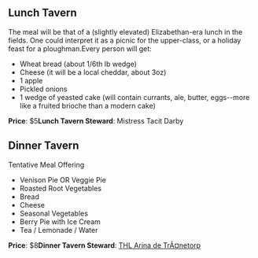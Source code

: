 ## Lunch Tavern

The meal will be that of a (slightly elevated) Elizabethan-era lunch in the fields. One could interpret it as a picnic for the upper-class, or a holiday feast for a ploughman.Every person will get:

*   Wheat bread (about 1/6th lb wedge)
*   Cheese (it will be a local cheddar, about 3oz)
*   1 apple
*   Pickled onions
*   1 wedge of yeasted cake (will contain currants, ale, butter, eggs--more like a fruited brioche than a modern cake)

**Price**: $5**Lunch Tavern Steward**: Mistress Tacit Darby  

## Dinner Tavern

Tentative Meal Offering

*   Venison Pie OR Veggie Pie
*   Roasted Root Vegetables
*   Bread
*   Cheese
*   Seasonal Vegetables
*   Berry Pie with Ice Cream
*   Tea / Lemonade / Water

**Price**: $8**Dinner Tavern Steward**: [THL Arina de TrÃ¤netorp](profile.php?id=276)
